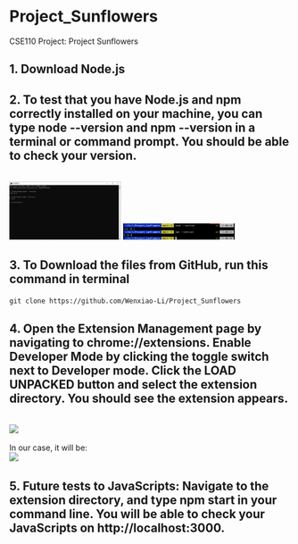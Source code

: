 # Project_Sunflowers
CSE110 Project: Project Sunflowers




## 1.	Download Node.js

## 2.	To test that you have Node.js and npm correctly installed on your machine, you can type node --version and npm --version in a terminal or command prompt. You should be able to check your version.
<br>
<img src="./assets/Instruction_0.png" style="width:200px;" >
<img src="./assets/Instruction_1.png" style="width:200px;" >

## 3. To Download the files from GitHub, run this command in terminal


```git clone https://github.com/Wenxiao-Li/Project_Sunflowers```


## 4. Open the Extension Management page by navigating to chrome://extensions. Enable Developer Mode by clicking the toggle switch next to Developer mode. Click the LOAD UNPACKED button and select the extension directory. You should see the extension appears.

<br>
<img src="./assets/Instruction_2.png" style="width:200px;" >

In our case, it will be:
<br>
<img src="./assets/Instruction_3.png" style="width:200px;" >


## 5. Future tests to JavaScripts: Navigate to the extension directory, and type npm start in your command line. You will be able to check your JavaScripts on http://localhost:3000.


